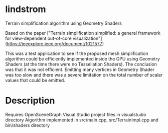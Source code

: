 # lindstrom
Terrain simplification algorithm using Geometry Shaders

Based on the paper ["Terrain simplification simplified: a general framework for view-dependent out-of-core visualization"] (https://ieeexplore.ieee.org/document/1021577)

This was a test application to see if the proposed mesh simplification algorithm could be efficiently implemented inside the GPU using Geometry Shaders (at the time there were no Tessellation Shaders).
The conclusion was that it was not efficient. Emitting many vertices in Geometry Shader was too slow and there was a severe limitation on the total number of scalar values that could be emitted.

# Description
Requires OpenSceneGraph
Visual Studio project files in visualstudio directory
Algorithm implemented in src/main.cpp, src/TerrainImpl.cpp and bin/shaders directory
